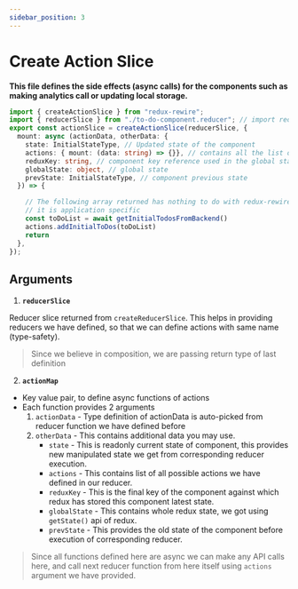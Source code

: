 ```yaml
---
sidebar_position: 3
---
```


# Create Action Slice

**This file defines the side effects (async calls) for the components such as making analytics call or updating local storage.**

```ts title="to-do-component.action.ts"
import { createActionSlice } from "redux-rewire";
import { reducerSlice } from "./to-do-component.reducer"; // import reducerSlice from file generated in step 2
export const actionSlice = createActionSlice(reducerSlice, {
  mount: async (actionData, otherData: {
    state: InitialStateType, // Updated state of the component
    actions: { mount: (data: string) => {}}, // contains all the list of actions
    reduxKey: string, // component key reference used in the global state
    globalState: object, // global state
    prevState: InitialStateType, // component previous state
  }) => {

    // The following array returned has nothing to do with redux-rewire,
    // it is application specific
    const toDoList = await getInitialTodosFromBackend()
    actions.addInitialToDos(toDoList)
    return
  },
});
```
## Arguments

1. **`reducerSlice`**

Reducer slice returned from `createReducerSlice`. This helps in providing reducers we have defined, so that we can define actions with same name (type-safety).

> Since we believe in composition, we are passing return type of last definition

2. **`actionMap`**

- Key value pair, to define async functions of actions
- Each function provides 2 arguments
  1. `actionData` - Type definition of actionData is auto-picked from reducer function we have defined before
  2. `otherData` - This contains additional data you may use.
       - `state` - This is readonly current state of component, this provides new manipulated state we get from corresponding reducer execution.
       - `actions` - This contains list of all possible actions we have defined in our reducer.
       - `reduxKey` - This is the final key of the component against which redux has stored this component latest state.
       - `globalState` -  This contains whole redux state, we got using `getState()` api of redux.
       - `prevState` -  This provides the old state of the component before execution of corresponding reducer.

> Since all functions defined here are async we can make any API calls here, and call next reducer function from here itself using `actions` argument we have provided.
